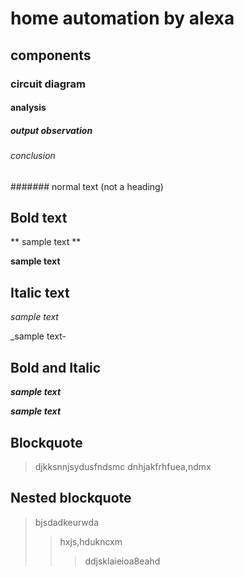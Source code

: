 # home automation by alexa
## components
### circuit diagram
#### analysis
##### output observation
###### conclusion
####### normal text (not a heading)
## Bold text
** sample text **

__sample text__
## Italic text
*sample text*

_sample text-
## Bold and Italic
**_sample text_**

__*sample text*__
## Blockquote
> djkksnnjsydusfndsmc
dnhjakfrhfuea,ndmx
## Nested blockquote
> bjsdadkeurwda
>> hxjs,hdukncxm
>>> ddjsklaieioa8eahd
